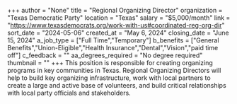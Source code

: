 +++
author = "None"
title = "Regional Organizing Director"
organization = "Texas Democratic Party"
location = "Texas"
salary = "$5,000/month"
link = "https://www.texasdemocrats.org/work-with-us#coordinated-reg-org-dir"
sort_date = "2024-05-06"
created_at = "May 6, 2024"
closing_date = "June 15, 2024"
a_job_type = ["Full Time","Temporary"]
b_benefits = ["General Benefits","Union-Eligible","Health Insurance","Dental","Vision","paid time off"]
c_feedback = ""
aa_degrees_required = "No degree required"
thumbnail = ""
+++
This position is responsible for creating organizing programs in key
communities in Texas. Regional Organizing Directors will help to build key
organizing infrastructure, work with local partners to create a large and active base of volunteers, and build critical relationships with local party officials and
stakeholders.